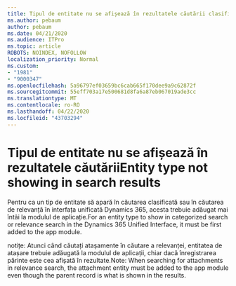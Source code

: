 ```yaml
---
title: Tipul de entitate nu se afișează în rezultatele căutării clasificate sau relevante în Interfața unificată Dynamics 365
ms.author: pebaum
author: pebaum
ms.date: 04/21/2020
ms.audience: ITPro
ms.topic: article
ROBOTS: NOINDEX, NOFOLLOW
localization_priority: Normal
ms.custom:
- "1981"
- "9000347"
ms.openlocfilehash: 5a96797ef03659bc6cab665f170dee9a9c62872f
ms.sourcegitcommit: 55eff703a17e500681d8fa6a87eb067019ade3cc
ms.translationtype: MT
ms.contentlocale: ro-RO
ms.lasthandoff: 04/22/2020
ms.locfileid: "43703294"
---
```

# <a name="entity-type-not-showing-in-search-results"></a><span data-ttu-id="252e2-102">Tipul de entitate nu se afișează în rezultatele căutării</span><span class="sxs-lookup"><span data-stu-id="252e2-102">Entity type not showing in search results</span></span>

<span data-ttu-id="252e2-103">Pentru ca un tip de entitate să apară în căutarea clasificată sau în căutarea de relevanță în interfața unificată Dynamics 365, acesta trebuie adăugat mai întâi la modulul de aplicație.</span><span class="sxs-lookup"><span data-stu-id="252e2-103">For an entity type to show in categorized search or relevance search in the Dynamics 365 Unified Interface, it must be first added to the app module.</span></span>

<span data-ttu-id="252e2-104">notițe: Atunci când căutați atașamente în căutare a relevanței, entitatea de atașare trebuie adăugată la modulul de aplicații, chiar dacă înregistrarea părinte este cea afișată în rezultate.</span><span class="sxs-lookup"><span data-stu-id="252e2-104">Note: When searching for attachments in relevance search, the attachment entity must be added to the app module even though the parent record is what is shown in the results.</span></span>
